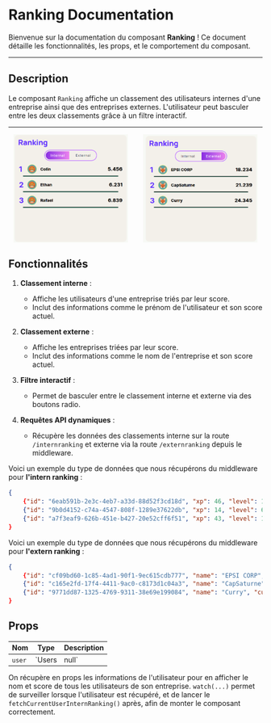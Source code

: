 # Ranking Documentation

Bienvenue sur la documentation du composant **Ranking** ! Ce document détaille les fonctionnalités, les props, et le comportement du composant.

---

## Description

Le composant `Ranking` affiche un classement des utilisateurs internes d'une entreprise ainsi que des entreprises externes. L'utilisateur peut basculer entre les deux classements grâce à un filtre interactif.

---
<div style="display: flex; justify-content: space-around; align-items: center;">
  <img src="images/RankingIntern.png" alt="Desktop View" style="width: 45%; margin-right: 10px;" />
  <img src="images/RankingExtern.png" alt="Mobile View" style="width: 45%;" />
</div>

## Fonctionnalités

1. **Classement interne** :
   - Affiche les utilisateurs d'une entreprise triés par leur score.
   - Inclut des informations comme le prénom de l'utilisateur et son score actuel.

2. **Classement externe** :
   - Affiche les entreprises triées par leur score.
   - Inclut des informations comme le nom de l'entreprise et son score actuel.

3. **Filtre interactif** :
   - Permet de basculer entre le classement interne et externe via des boutons radio.

4. **Requêtes API dynamiques** :
   - Récupère les données des classements interne sur la route `/internranking` et externe via la route `/externranking` depuis le middleware.

Voici un exemple du type de données que nous récupérons du middleware pour **l'intern ranking** : 
```json
{
    {"id": "6eab591b-2e3c-4eb7-a33d-88d52f3cd18d", "xp": 46, "level": 15, "nextLevel": 200, "currentScore": 5.456},
    {"id": "9b0d4152-c74a-4547-808f-1289e37622db", "xp": 14, "level": 6, "nextLevel": 100, "currentScore": 6.231},
    {"id": "a7f3eaf9-626b-451e-b427-20e52cff6f51", "xp": 43, "level": 14, "nextLevel": 150, "currentScore": 6.839}
}
```

Voici un exemple du type de données que nous récupérons du middleware pour **l'extern ranking** : 
```json
{
    {"id": "cf09bd60-1c85-4ad1-90f1-9ec615cdb777", "name": "EPSI CORP", "currentScore": 18.234},
    {"id": "c165e2fd-17f4-4411-9ac0-c8173d1c04a3", "name": "CapSaturne", "currentScore": 21.239},
    {"id": "9771dd87-1325-4769-9311-38e69e199084", "name": "Curry", "currentScore": 24.345}
}
```	

## Props

| Nom   | Type           | Description                              |
|-------|----------------|------------------------------------------|
| `user` | `Users | null` | Les informations de l'utilisateur connecté. |

On récupère en props les informations de l'utilisateur pour en afficher le nom et score de tous les utilisateurs de son entreprise.
`watch(...)` permet de surveiller lorsque l'utilisateur est récupéré, et de lancer le `fetchCurrentUserInternRanking()` après, afin de monter le composant correctement.
